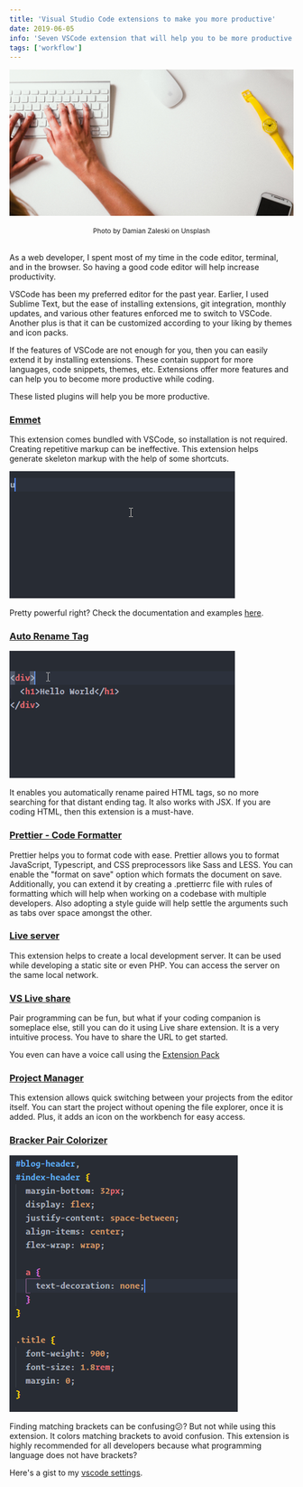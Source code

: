 ```yaml
---
title: 'Visual Studio Code extensions to make you more productive'
date: 2019-06-05
info: 'Seven VSCode extension that will help you to be more productive while coding'
tags: ['workflow']
---
```


![Payment](featured_image.jpg)

<center><small>Photo by Damian Zaleski on Unsplash</small></center><br />

As a web developer, I spent most of my time in the code editor, terminal, and in the browser. So having a good code editor will help increase productivity.

VSCode has been my preferred editor for the past year. Earlier, I used Sublime Text, but the ease of installing extensions, git integration, monthly updates, and various other features enforced me to switch to VSCode. Another plus is that it can be customized according to your liking by themes and icon packs.

If the features of VSCode are not enough for you, then you can easily extend it by installing extensions. These contain support for more languages, code snippets, themes, etc.
Extensions offer more features and can help you to become more productive while coding.

These listed plugins will help you be more productive.

### [Emmet](https://emmet.io/)

This extension comes bundled with VSCode, so installation is not required. Creating repetitive markup can be ineffective. This extension helps generate skeleton markup with the help of some shortcuts.

![emmet](emmet.gif)

Pretty powerful right? Check the documentation and examples [here](https://docs.emmet.io/).

### [Auto Rename Tag](https://marketplace.visualstudio.com/items?itemName=formulahendry.auto-rename-tag)

![auto rename tag](auto_rename_tag.gif)

It enables you automatically rename paired HTML tags, so no more searching for that distant ending tag. It also works with JSX. If you are coding HTML, then this extension is a must-have.

### [Prettier - Code Formatter](https://marketplace.visualstudio.com/items?itemName=esbenp.prettier-vscode)

Prettier helps you to format code with ease. Prettier allows you to format JavaScript, Typescript, and CSS preprocessors like Sass and LESS. You can enable the "format on save" option which formats the document on save.
Additionally, you can extend it by creating a .prettierrc file with rules of formatting which will help when working on a codebase with multiple developers. Also adopting a style guide will help settle the arguments such as tabs over space amongst the other.

### [Live server](https://marketplace.visualstudio.com/items?itemName=MS-vsliveshare.vsliveshare)

This extension helps to create a local development server. It can be used while developing a static site or even PHP.
You can access the server on the same local network.

### [VS Live share](<[https://marketplace.visualstudio.com/items?itemName=MS-vsliveshare.vsliveshare](https://marketplace.visualstudio.com/items?itemName=MS-vsliveshare.vsliveshare)>)

Pair programming can be fun, but what if your coding companion is someplace else, still you can do it using Live share extension.
It is a very intuitive process. You have to share the URL to get started.

You even can have a voice call using the [Extension Pack](https://marketplace.visualstudio.com/items?itemName=MS-vsliveshare.vsliveshare-pack)

### [Project Manager](https://marketplace.visualstudio.com/items?itemName=alefragnani.project-manager)

This extension allows quick switching between your projects from the editor itself. You can start the project without opening the file explorer, once it is added. Plus, it adds an icon on the workbench for easy access.

### [Bracker Pair Colorizer](https://marketplace.visualstudio.com/items?itemName=CoenraadS.bracket-pair-colorizer)

![Bracket](brackets.png)

Finding matching brackets can be confusing😕? But not while using this extension.
It colors matching brackets to avoid confusion. This extension is highly recommended for all developers because what programming language does not have brackets?

Here's a gist to my [vscode settings](https://gist.github.com/jibin2706/fbae97aa9edffe634d0ea69cf505b365).
